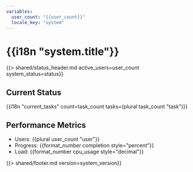 ```yaml
---
variables:
  user_count: "{{user_count}}"
  locale_key: "system"
---
```


# {{i18n "system.title"}}

{{> shared/status_header.md active_users=user_count system_status=status}}

## Current Status
{{i18n "current_tasks" count=task_count tasks=(plural task_count "task")}}

## Performance Metrics
- Users: {{plural user_count "user"}}
- Progress: {{format_number completion style="percent"}}
- Load: {{format_number cpu_usage style="decimal"}}

{{> shared/footer.md version=system_version}}
